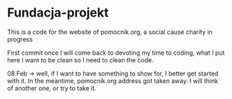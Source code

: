 # Fundacja-projekt
This is a code for the website of pomocnik.org, a social cause charity in progress

First commit once I will come back to devoting my time to coding, what I put here I want to be clean so I need to clean the code.

08 Feb -> well, if I want to have something to show for, I better get started with it. In the meantime, pomocnik.org address got taken away. I will think of another one, or try to take it.



